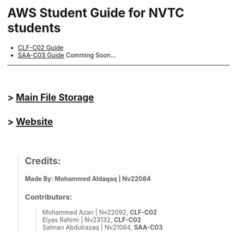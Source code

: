 # **AWS Student Guide for NVTC students**

- [CLF-C02 Guide](CLF-C02.md)
- [SAA-C03 Guide](SAA-C03.md) Comming Soon...


---

<br/>

## > [Main File Storage](https://nasservocational-my.sharepoint.com/:f:/g/personal/nv22084_nvtc_edu_bh/Eko3HjU0c7VCnrV0jyiIpOgBJ8UJtWtNm-oyhhr5fWAqhg?e=jLPwgp)
## > [Website](https://gardo32.github.io/AWS-Guide/)

<br/>

> ## **Credits:**
> #### **Made By:** Mohammed Aldaqaq | Nv22084</br>
> ### Contributors:
>> Mohammed Azan | Nv22092, **CLF-C02**
>></br>
>> Elyas Rahimi | Nv23132, **CLF-C02**
>> </br>
>> Salman Abdulrazaq | Nv21064, **SAA-C03**

